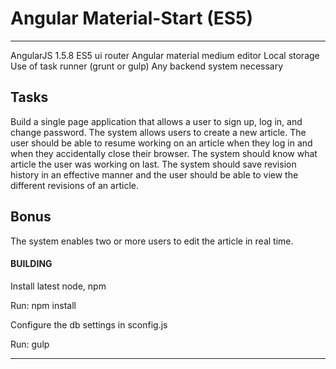 # Angular Material-Start (ES5)

---
AngularJS 1.5.8
ES5
ui router
Angular material
medium editor
Local storage
Use of task runner (grunt or gulp)
Any backend system necessary

Tasks
---
Build a single page application that allows a user to sign up, log in, and change password.
The system allows users to create a new article.
The user should be able to resume working on an article when they log in and when they accidentally close their browser.
The system should know what article the user was working on last.
The system should save revision history in an effective manner and the user should be able to view the different revisions of an article.

Bonus
---
The system enables two or more users to edit the article in real time.


#### BUILDING

Install latest node, npm

Run: npm install

Configure the db settings in sconfig.js

Run: gulp


- - -
